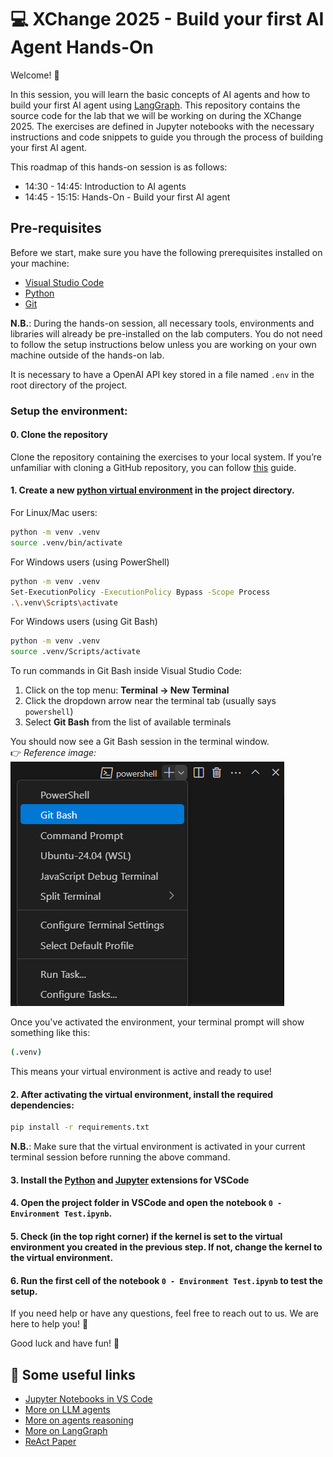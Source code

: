# 💻 XChange 2025 - Build your first AI Agent Hands-On

Welcome! 🚀

In this session, you will learn the basic concepts of AI agents and how to build your first AI agent using [LangGraph](https://www.langchain.com/langgraph).
This repository contains the source code for the lab that we will be working on during the XChange 2025. The exercises are defined in Jupyter notebooks with the necessary instructions and code snippets to guide you through the process of building your first AI agent.

This roadmap of this hands-on session is as follows:

- 14:30 - 14:45: Introduction to AI agents
- 14:45 - 15:15: Hands-On - Build your first AI agent

## Pre-requisites

Before we start, make sure you have the following prerequisites installed on your machine:

- [Visual Studio Code](https://code.visualstudio.com/)
- [Python](https://www.python.org/downloads/)
- [Git](https://git-scm.com/downloads)

**N.B.**: During the hands-on session, all necessary tools, environments and libraries will already be pre-installed on the lab computers. You do not need to follow the setup instructions below unless you are working on your own machine outside of the hands-on lab.

It is necessary to have a OpenAI API key stored in a file named `.env` in the root directory of the project.

### Setup the environment:

#### 0. Clone the repository
Clone the repository containing the exercises to your local system. If you’re unfamiliar with cloning a GitHub repository, you can follow [this](https://docs.github.com/en/repositories/creating-and-managing-repositories/cloning-a-repository) guide.

#### 1. Create a new [python virtual environment](https://docs.python.org/3/tutorial/venv.html) in the project directory.

For Linux/Mac users:

```bash
python -m venv .venv
source .venv/bin/activate
```

For Windows users (using PowerShell)

```bash
python -m venv .venv
Set-ExecutionPolicy -ExecutionPolicy Bypass -Scope Process
.\.venv\Scripts\activate
```

For Windows users (using Git Bash)

```bash
python -m venv .venv
source .venv/Scripts/activate
```

To run commands in Git Bash inside Visual Studio Code:

1. Click on the top menu: **Terminal → New Terminal**  
2. Click the dropdown arrow near the terminal tab (usually says `powershell`)  
3. Select **Git Bash** from the list of available terminals  

You should now see a Git Bash session in the terminal window.  
👉 *Reference image:*  
![How to select Git Bash in VS Code](images/git_bash.png)

Once you've activated the environment, your terminal prompt will show something like this:

```bash
(.venv)
```

This means your virtual environment is active and ready to use!  


#### 2. After activating the virtual environment, install the required dependencies:

```bash
pip install -r requirements.txt
```

**N.B.**: Make sure that the virtual environment is activated in your current terminal session before running the above command.

#### 3. Install the [Python](https://marketplace.visualstudio.com/items?itemName=ms-python.python) and [Jupyter](https://marketplace.visualstudio.com/items?itemName=ms-toolsai.jupyter) extensions for VSCode

#### 4. Open the project folder in VSCode and open the notebook `0 - Environment Test.ipynb`.

#### 5. Check (in the top right corner) if the kernel is set to the virtual environment you created in the previous step. If not, change the kernel to the virtual environment.

#### 6. Run the first cell of the notebook `0 - Environment Test.ipynb` to test the setup.

If you need help or have any questions, feel free to reach out to us. We are here to help you! 🤗

Good luck and have fun! 🎉

## 🔗 Some useful links

- [Jupyter Notebooks in VS Code](https://code.visualstudio.com/docs/datascience/jupyter-notebooks#_create-or-open-a-jupyter-notebook)
- [More on LLM agents](https://www.promptingguide.ai/it/research/llm-agents)
- [More on agents reasoning](https://www.promptingguide.ai/it/techniques/react)
- [More on LangGraph](https://www.langchain.com/langgraph)
- [ReAct Paper](https://arxiv.org/abs/2210.03629)